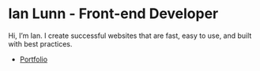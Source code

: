 # Ian Lunn - Front-end Developer

Hi, I’m Ian. I create successful websites that are fast, easy to use, and built with best practices.

- [Portfolio](https://ianlunn.co.uk)
